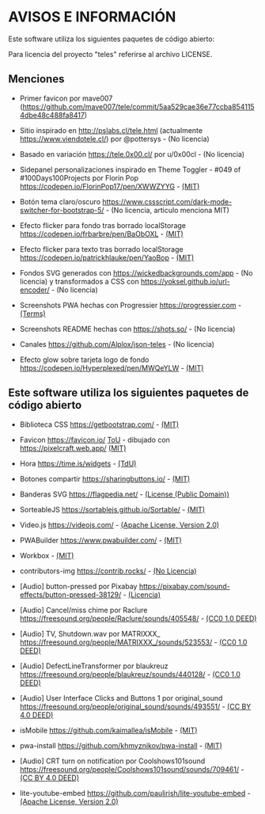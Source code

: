 # AVISOS E INFORMACIÓN

Este software utiliza los siguientes paquetes de código abierto:

Para licencia del proyecto "teles" referirse al archivo LICENSE.

## Menciones

* Primer favicon por mave007 (<https://github.com/mave007/tele/commit/5aa529cae36e77ccba8541154dbe48c488fa8417>)

* Sitio inspirado en <http://pslabs.cl/tele.html> (actualmente <https://www.viendotele.cl/>) por @pottersys - (No licencia)

* Basado en variación <https://tele.0x00.cl/> por u/0x00cl - (No licencia)

* Sidepanel personalizaciones inspirado en Theme Toggler - #049 of #100Days100Projects por Florin Pop <https://codepen.io/FlorinPop17/pen/XWWZYYG> - [(MIT)](https://codepen.io/FlorinPop17/pen/XWWZYYG)

* Botón tema claro/oscuro <https://www.cssscript.com/dark-mode-switcher-for-bootstrap-5/> - (No licencia, articulo menciona MIT)

* Efecto flicker para fondo tras borrado localStorage <https://codepen.io/frbarbre/pen/BaObOXL> - [(MIT)](https://codepen.io/frbarbre/pen/BaObOXL)

* Efecto flicker para texto tras borrado localStorage <https://codepen.io/patrickhlauke/pen/YaoBop> - [(MIT)](https://codepen.io/patrickhlauke/pen/YaoBop)

* Fondos SVG generados con <https://wickedbackgrounds.com/app> - (No licencia) y transformados a CSS con <https://yoksel.github.io/url-encoder/> - (No licencia)

* Screenshots PWA hechas con Progressier <https://progressier.com> - [(Terms)](https://progressier.com/terms)

* Screenshots README hechas con <https://shots.so/> - (No licencia)

* Canales <https://github.com/Alplox/json-teles> - (No licencia)

* Efecto glow sobre tarjeta logo de fondo <https://codepen.io/Hyperplexed/pen/MWQeYLW> - [(MIT)](https://codepen.io/Hyperplexed/pen/MWQeYLW)

## Este software utiliza los siguientes paquetes de código abierto

* Biblioteca CSS <https://getbootstrap.com/> - [(MIT)](https://github.com/twbs/bootstrap/blob/main/LICENSE)

* Favicon <https://favicon.io/> [ToU](https://favicon.io/terms-of-use) - dibujado con <https://pixelcraft.web.app/> [(MIT)](https://github.com/rgab1508/PixelCraft/blob/master/LICENSE)

* Hora <https://time.is/widgets> - [(TdU)](https://time.is/terms_of_use)

* Botones compartir <https://sharingbuttons.io/> - [(MIT)](https://github.com/mxstbr/sharingbuttons.io/blob/master/LICENSE.md)

* Banderas SVG <https://flagpedia.net/> - [(License (Public Domain))](https://flagpedia.net/terms)

* SorteableJS <https://sortablejs.github.io/Sortable/> - [(MIT)](https://github.com/SortableJS/Sortable/blob/master/LICENSE)

* Video.js <https://videojs.com/> - [(Apache License, Version 2.0)](https://github.com/videojs/video.js/blob/main/LICENSE)

* PWABuilder <https://www.pwabuilder.com/> - [(MIT)](https://github.com/pwa-builder/PWABuilder/blob/main/LICENSE.txt)

* Workbox - [(MIT)](https://github.com/GoogleChrome/workbox/blob/v7/LICENSE)

* contributors-img <https://contrib.rocks/> - [(No Licencia)](https://github.com/lacolaco/contributors-img)

* [Audio] button-pressed por Pixabay <https://pixabay.com/sound-effects/button-pressed-38129/> - [(Licencia)](https://pixabay.com/service/license-summary/)

* [Audio] Cancel/miss chime por Raclure <https://freesound.org/people/Raclure/sounds/405548/> - [(CC0 1.0 DEED)](https://creativecommons.org/publicdomain/zero/1.0/)

* [Audio] TV, Shutdown.wav por MATRIXXX_ <https://freesound.org/people/MATRIXXX_/sounds/523553/> - [(CC0 1.0 DEED)](https://creativecommons.org/publicdomain/zero/1.0/)

* [Audio] DefectLineTransformer por blaukreuz <https://freesound.org/people/blaukreuz/sounds/440128/> - [(CC0 1.0 DEED)](https://creativecommons.org/publicdomain/zero/1.0/)

* [Audio] User Interface Clicks and Buttons 1 por original_sound <https://freesound.org/people/original_sound/sounds/493551/> - [(CC BY 4.0 DEED)](https://creativecommons.org/licenses/by/4.0/)

* isMobile <https://github.com/kaimallea/isMobile> - [(MIT)](https://github.com/kaimallea/isMobile/blob/main/LICENSE)

* pwa-install <https://github.com/khmyznikov/pwa-install> - [(MIT)](https://github.com/khmyznikov/pwa-install/blob/main/LICENSE)

* [Audio] CRT turn on notification por Coolshows101sound <https://freesound.org/people/Coolshows101sound/sounds/709461/> - [(CC BY 4.0 DEED)](https://creativecommons.org/licenses/by/4.0/)

* lite-youtube-embed <https://github.com/paulirish/lite-youtube-embed> - [(Apache License, Version 2.0)](https://github.com/paulirish/lite-youtube-embed/blob/master/LICENSE)